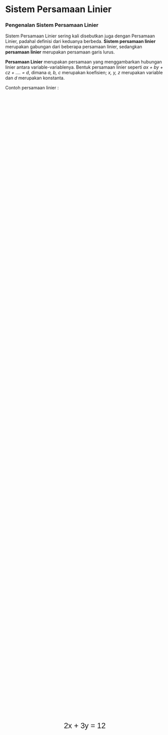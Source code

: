 # Sistem Persamaan Linier

### Pengenalan Sistem Persamaan Linier
Sistem Persamaan Linier sering kali disebutkan juga dengan Persamaan Linier, padahal definisi dari keduanya berbeda. **Sistem persamaan linier** merupakan gabungan dari beberapa persamaan linier, sedangkan **persamaan linier** merupakan persamaan garis lurus.

**Persamaan Linier** merupakan persamaan yang menggambarkan hubungan linier antara variable-variablenya. Bentuk persamaan linier seperti _ax + by + cz + .... = d_, dimana _a, b, c_ merupakan koefisien; _x, y, z_ merupakan variable dan _d_ merupakan konstanta.

Contoh persamaan linier :

<div style="display: flex; justify-content: center; align-items: center; height: 100vh; margin: 0; padding: 0; font-family: Arial, sans-serif;">
  <div style="text-align: center; font-size: 24px;">
    <p style="margin: 0; padding: 0;">2x + 3y = 12</p>
  </div>
</div>


Dari persamaan linier tersebut akan membentuk suatu garis lurus.


**Sistem Persamaan Linier** merupakan kumpulan beberapa persamaan linier yang saling berkaitan, dan tujuannya adalah mencari nilai variabel yang memenuhi semua persamaan dalam sistem tersebut. Sistem ini bisa memiliki dua atau lebih persamaan linier, dan solusinya adalah nilai-nilai variabel yang memenuhi setiap persamaan dalam sistem tersebut.

contoh sistem persamaan linier : 

<div style="display: flex; justify-content: center; align-items: center; height: 100vh; margin: 0; padding: 0; font-family: Arial, sans-serif;">
  <div style="text-align: center; font-size: 24px;">
    <p style="margin: 0; padding: 0;">2x + 3y = 6</p>
    <p style="margin: 0; padding: 0;">x - y = 1</p>
  </div>
</div>



Sistem ini terdiri dari dua persamaan linier, jadi kita harus mencari nilai x dan y yang memenuhi dua persamaan tersebut.
